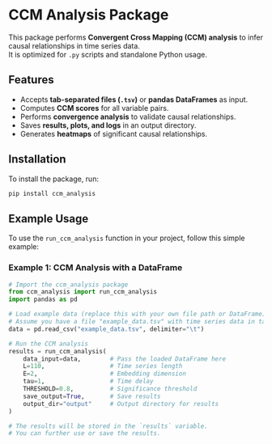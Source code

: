 # CCM Analysis Package

This package performs **Convergent Cross Mapping (CCM) analysis** to infer causal relationships in time series data.  
It is optimized for `.py` scripts and standalone Python usage.

## Features
- Accepts **tab-separated files (`.tsv`)** or **pandas DataFrames** as input.
- Computes **CCM scores** for all variable pairs.
- Performs **convergence analysis** to validate causal relationships.
- Saves **results, plots, and logs** in an output directory.
- Generates **heatmaps** of significant causal relationships.

## Installation
To install the package, run:

```bash
pip install ccm_analysis
```

## Example Usage

To use the `run_ccm_analysis` function in your project, follow this simple example:

### Example 1: CCM Analysis with a DataFrame

```python
# Import the ccm_analysis package
from ccm_analysis import run_ccm_analysis
import pandas as pd

# Load example data (replace this with your own file path or DataFrame)
# Assume you have a file "example_data.tsv" with time series data in tab-separated format
data = pd.read_csv("example_data.tsv", delimiter="\t")

# Run the CCM analysis
results = run_ccm_analysis(
    data_input=data,        # Pass the loaded DataFrame here
    L=110,                  # Time series length
    E=2,                    # Embedding dimension
    tau=1,                  # Time delay
    THRESHOLD=0.8,          # Significance threshold
    save_output=True,       # Save results
    output_dir="output"     # Output directory for results
)

# The results will be stored in the `results` variable.
# You can further use or save the results.

